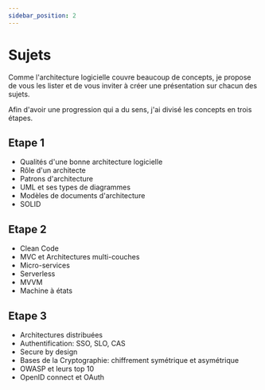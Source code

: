 ```yaml
---
sidebar_position: 2
---
```


# Sujets

Comme l'architecture logicielle couvre beaucoup de concepts, je propose de vous les lister et de vous inviter à créer une présentation sur chacun des sujets.

Afin d'avoir une progression qui a du sens, j'ai divisé les concepts en trois étapes.

## Etape 1

- Qualités d'une bonne architecture logicielle
- Rôle d'un architecte
- Patrons d'architecture
- UML et ses types de diagrammes
- Modèles de documents d'architecture
- SOLID

## Etape 2

- Clean Code
- MVC et Architectures multi-couches
- Micro-services
- Serverless
- MVVM
- Machine à états

## Etape 3

- Architectures distribuées
- Authentification: SSO, SLO, CAS
- Secure by design
- Bases de la Cryptographie: chiffrement symétrique et asymétrique
- OWASP et leurs top 10
- OpenID connect et OAuth
